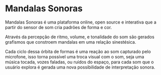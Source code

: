# Mandalas Sonoras
Mandalas Sonoras é uma plataforma online, open source e interativa que a partir do sensor de som cria padrões de forma e cor.

Através da percepção de ritmo, volume, e tonalidade do som são gerados grafismos que constroem mandalas em uma relação sinestésica.

Cada ciclo dessa órbita de formas é uma reação ao som capturado pelo microfone, isso torna possível uma troca visual com o som, seja   uma música tocada, vozes faladas, ou ruídos do espaço, para cada som que o usuário explora é gerada uma nova possibilidade de interpretação sonora.
